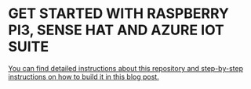 # GET STARTED WITH RASPBERRY PI3, SENSE HAT AND AZURE IOT SUITE

[You can find detailed instructions about this repository and step-by-step instructions on how to build it in this blog post.](https://radu-matei.github.io/blog/rpi-sensehat-telemetry/)
